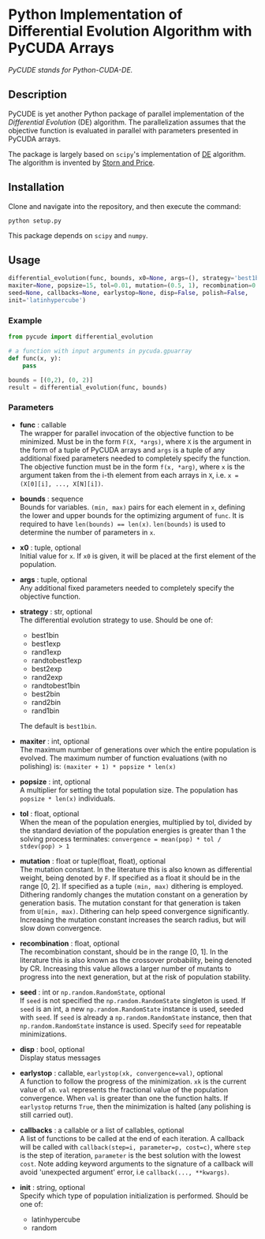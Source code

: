 # Python Implementation of Differential Evolution Algorithm with PyCUDA Arrays

_PyCUDE stands for Python-CUDA-DE._

## Description

PyCUDE is yet another Python package of parallel implementation of the
_Differential Evolution_ (DE) algorithm. The parallelization assumes that the
objective function is evaluated in parallel with parameters presented in PyCUDA
arrays.

The package is largely based on `scipy`'s implementation of
[DE](https://github.com/scipy/scipy/blob/master/scipy/optimize/_differentialevolution.py)
algorithm. The algorithm is invented by [Storn and Price](https://doi.org/10.1023/A:1008202821328).

## Installation
Clone and navigate into the repository, and then execute the command:

    python setup.py

This package depends on `scipy` and `numpy`.

## Usage
```python
differential_evolution(func, bounds, x0=None, args=(), strategy='best1bin',
maxiter=None, popsize=15, tol=0.01, mutation=(0.5, 1), recombination=0.7,
seed=None, callbacks=None, earlystop=None, disp=False, polish=False,
init='latinhypercube')
```

### Example

```python
from pycude import differential_evolution

# a function with input arguments in pycuda.gpuarray
def func(x, y):
    pass

bounds = [(0,2), (0, 2)]
result = differential_evolution(func, bounds)
```

### Parameters
* **func** : callable<br>
The wrapper for parallel invocation of the objective function to be
minimized.  Must be in the form ``F(X, *args)``, where ``X`` is the
argument in the form of a tuple of PyCUDA arrays and ``args`` is a
tuple of any additional fixed parameters needed to completely specify
the function. The objective function must be in the form ``f(x, *arg)``,
where ``x`` is the argument taken from the i-th element from each
arrays in ``X``, i.e. ``x = (X[0][i], ..., X[N][i])``.
* **bounds** : sequence<br>
Bounds for variables.  ``(min, max)`` pairs for each element in ``x``, defining
the lower and upper bounds for the optimizing argument of `func`. It is
required to have ``len(bounds) == len(x)``. ``len(bounds)`` is used to
determine the number of parameters in ``x``.
* **x0** : tuple, optional<br>
Initial value for ``x``. If ``x0`` is given, it will be placed at the
first element of the population.
* **args** : tuple, optional<br>
Any additional fixed parameters needed to completely specify the objective
function.
* **strategy** : str, optional<br>
The differential evolution strategy to use. Should be one of:
  - best1bin
  - best1exp
  - rand1exp
  - randtobest1exp
  - best2exp
  - rand2exp
  - randtobest1bin
  - best2bin
  - rand2bin
  - rand1bin

  The default is `best1bin`.
* **maxiter** : int, optional<br>
The maximum number of generations over which the entire population is
evolved. The maximum number of function evaluations (with no polishing)
is: ``(maxiter + 1) * popsize * len(x)``
* **popsize** : int, optional<br>
A multiplier for setting the total population size.  The population has
``popsize * len(x)`` individuals.
* **tol** : float, optional<br>
When the mean of the population energies, multiplied by tol,
divided by the standard deviation of the population energies
is greater than 1 the solving process terminates:
``convergence = mean(pop) * tol / stdev(pop) > 1``
* **mutation** : float or tuple(float, float), optional<br>
The mutation constant. In the literature this is also known as differential
weight, being denoted by ``F``. If specified as a float it should be in the
range [0, 2]. If specified as a tuple ``(min, max)`` dithering is employed.
Dithering randomly changes the mutation constant on a generation by generation
basis. The mutation constant for that generation is taken from ``U[min, max)``.
Dithering can help speed convergence significantly. Increasing the mutation
constant increases the search radius, but will slow down convergence.
* **recombination** : float, optional<br>
The recombination constant, should be in the range [0, 1]. In the literature
this is also known as the crossover probability, being denoted by CR. Increasing
this value allows a larger number of mutants to progress into the next
generation, but at the risk of population stability.
* **seed** : int or `np.random.RandomState`, optional<br>
If `seed` is not specified the `np.random.RandomState` singleton is used. If
`seed` is an int, a new `np.random.RandomState` instance is used, seeded with
`seed`. If `seed` is already a `np.random.RandomState` instance, then that
`np.random.RandomState` instance is used. Specify `seed` for repeatable
minimizations.
* **disp** : bool, optional<br>
Display status messages
* **earlystop** : callable, `earlystop(xk, convergence=val)`, optional<br>
A function to follow the progress of the minimization. ``xk`` is the current
value of ``x0``. ``val`` represents the fractional value of the population
convergence.  When ``val`` is greater than one the function halts. If
`earlystop` returns `True`, then the minimization is halted (any polishing is
still carried out).
* **callbacks** : a callable or a list of callables, optional<br>
A list of functions to be called at the end of each iteration. A callback will
be called with `callback(step=i, parameter=p, cost=c)`, where ``step`` is the
step of iteration, ``parameter`` is the best solution with the lowest ``cost``.
Note adding keyword arguments to the signature of a callback will avoid
'unexpected argument' error, i.e ``callback(..., **kwargs)``.
* **init** : string, optional<br>
Specify which type of population initialization is performed. Should be one of:
  - latinhypercube
  - random
